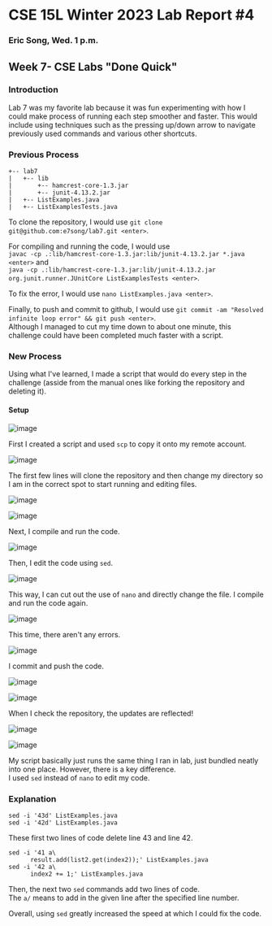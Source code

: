 # CSE 15L Winter 2023 Lab Report #4   
### Eric Song, Wed. 1 p.m.   
## **__Week 7- CSE Labs "Done Quick"__**   

### **__Introduction__**   
Lab 7 was my favorite lab because it was fun experimenting with how I could make process of running each step smoother and faster. 
This would include using techniques such as the pressing up/down arrow to navigate previously used commands and various other shortcuts.   

### __**Previous Process**__      
```
+-- lab7
|   +-- lib
|       +-- hamcrest-core-1.3.jar
|       +-- junit-4.13.2.jar
|   +-- ListExamples.java
|   +-- ListExamplesTests.java
```   
To clone the repository, I would use `git clone git@github.com:e7song/lab7.git <enter>`.   

For compiling and running the code, I would use   
`javac -cp .:lib/hamcrest-core-1.3.jar:lib/junit-4.13.2.jar *.java <enter>` and    
`java -cp .:lib/hamcrest-core-1.3.jar:lib/junit-4.13.2.jar org.junit.runner.JUnitCore ListExamplesTests <enter>`.  

To fix the error, I would use `nano ListExamples.java <enter>`.   

Finally, to push and commit to github, I would use `git commit -am "Resolved infinite loop error" && git push <enter>`.   
Although I managed to cut my time down to about one minute, this challenge could have been completed much faster with a script.   

### __**New Process**__   
Using what I've learned, I made a script that would do every step in the challenge (asside from the manual ones like forking the repository and deleting it).  

#### __Setup__   

![image](https://user-images.githubusercontent.com/67176000/224747765-2c289c23-118b-4e1d-8ee6-1155f33245ca.png)   

First I created a script and used `scp` to copy it onto my remote account.   

![image](https://user-images.githubusercontent.com/67176000/224762773-41c7f29a-7b18-4917-8b16-7295297b1d53.png)   

The first few lines will clone the repository and then change my directory so I am in the correct spot to start running and editing files.   

![image](https://user-images.githubusercontent.com/67176000/224763592-317baedf-b5fc-46c6-8afd-089a6c3eed27.png)   

![image](https://user-images.githubusercontent.com/67176000/224763712-e09bcd00-d0dc-432e-a36f-d414c726631a.png)   

Next, I compile and run the code.   

![image](https://user-images.githubusercontent.com/67176000/224763856-853748a1-c5b8-487f-9c76-116c8ad1ef6c.png)   

Then, I edit the code using `sed`.   

![image](https://user-images.githubusercontent.com/67176000/224764817-6c2e9c14-b0df-4593-b1a0-4684d3ccf106.png)   

This way, I can cut out the use of `nano` and directly change the file. I compile and run the code again.     

![image](https://user-images.githubusercontent.com/67176000/224764973-c791334b-e056-484c-858c-4ed79ada9b9a.png)   

This time, there aren't any errors.   

![image](https://user-images.githubusercontent.com/67176000/224765124-ff372e58-df72-4822-a41f-01c6aab824d8.png)   

I commit and push the code.   

![image](https://user-images.githubusercontent.com/67176000/224765350-a965ac54-fd05-4ccd-b04e-2ed3beada535.png)   

![image](https://user-images.githubusercontent.com/67176000/224765307-529b0647-8dea-4705-9415-497f0d711dc5.png)   

When I check the repository, the updates are reflected!   

![image](https://user-images.githubusercontent.com/67176000/224765954-f4e27924-4c2f-4b74-acc0-c63a5d097d61.png)   

![image](https://user-images.githubusercontent.com/67176000/224766227-b97cff70-75f1-4685-930f-d225bab7519c.png)   

My script basically just runs the same thing I ran in lab, just bundled neatly into one place. However, there is a key difference.   
I used `sed` instead of `nano` to edit my code.   

### __**Explanation**__   
```
sed -i '43d' ListExamples.java
sed -i '42d' ListExamples.java
```   
These first two lines of code delete line 43 and line 42.   
```
sed -i '41 a\
      result.add(list2.get(index2));' ListExamples.java
sed -i '42 a\
      index2 += 1;' ListExamples.java
```   
Then, the next two `sed` commands add two lines of code.   
The `a/` means to add in the given line after the specified line number.   

Overall, using `sed` greatly increased the speed at which I could fix the code.   



















